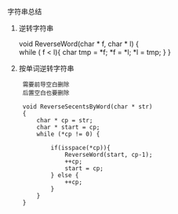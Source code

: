 字符串总结

1. 逆转字符串
	
	void ReverseWord(char * f, char * l)
	{	
		while ( f < l){
			char tmp = *f;
			*f = *l;
			*l = tmp;
		}
	}
	
2. 按单词逆转字符串

		需要前导空白删除
		后置空白也要删除
	
		void ReverseSecentsByWord(char * str)
		{
			char * cp = str;
			char * start = cp;
			while (*cp != 0) {
				
				if(isspace(*cp)){
					ReverseWord(start, cp-1);
					++cp;
					start = cp;
				} else {
					++cp;
				}
			}
		}
					